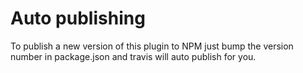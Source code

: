 # Auto publishing
To publish a new version of this plugin to NPM just bump the version number in package.json and travis will auto publish for you.
